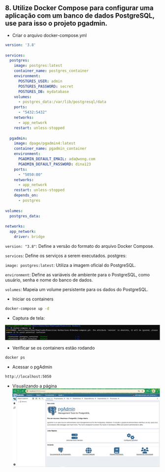## 8. Utilize Docker Compose para configurar uma aplicação com um banco de dados PostgreSQL, use para isso o projeto pgadmin.

- Criar o arquivo docker-compose.yml
```yml
version: '3.8'

services:
  postgres:
    image: postgres:latest
    container_name: postgres_container
    environment:
      POSTGRES_USER: admin
      POSTGRES_PASSWORD: secret
      POSTGRES_DB: mydatabase
    volumes:
      - postgres_data:/var/lib/postgresql/data
    ports:
      - "5432:5432"
    networks:
      - app_network
    restart: unless-stopped

  pgadmin:
    image: dpage/pgadmin4:latest
    container_name: pgadmin_container
    environment:
      PGADMIN_DEFAULT_EMAIL: ada@wong.com
      PGADMIN_DEFAULT_PASSWORD: dina123
    ports:
      - "5050:80"
    networks:
      - app_network
    restart: unless-stopped
    depends_on:
      - postgres

volumes:
  postgres_data:

networks:
  app_network:
    driver: bridge
```

```version: "3.8"```: Define a versão do formato do arquivo Docker Compose.

```services```: Define os serviços a serem executados.
postgres:

```image: postgres:latest```: Utiliza a imagem oficial do PostgreSQL.

```environment```: Define as variáveis de ambiente para o PostgreSQL, como usuário, senha e nome do banco de dados.

```volumes```: Mapeia um volume persistente para os dados do PostgreSQL.

- Iniciar os containers
```bash
docker-compose up -d
```

- Captura de tela:

![alt text](images/yml.png)

- Verificar se os containers estão rodando
```bash
docker ps
```

- Acessar o pgAdmin
```bash
http://localhost:5050
```

- Visualizando a página
![alt text](images/pgadmin.png)